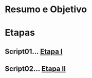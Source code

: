# Resumo e Objetivo


# Etapas


## Script01... [Etapa I](../Desafio/Etapa-1)



## Script02... [Etapa II](../Desafio/Etapa-2)


